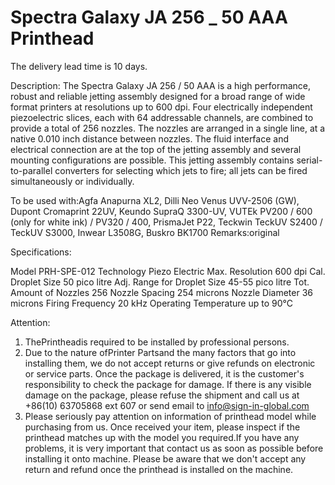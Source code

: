 # Spectra Galaxy JA 256 _ 50 AAA Printhead

The delivery lead time is 10 days.

Description:
The Spectra Galaxy JA 256 / 50 AAA is a high performance, robust and reliable jetting assembly designed for a broad range of wide format printers at resolutions up to 600 dpi.
Four electrically independent piezoelectric slices, each with 64 addressable channels, are combined to provide a total of 256 nozzles. The nozzles are arranged in a single line, at a native 0.010 inch distance between nozzles.
The fluid interface and electrical connection are at the top of the jetting assembly and several mounting configurations are possible.
This jetting assembly contains serial-to-parallel converters for selecting which jets to fire; all jets can be fired simultaneously or individually.

To be used with:Agfa Anapurna XL2, Dilli Neo Venus UVV-2506 (GW), Dupont Cromaprint 22UV, Keundo SupraQ 3300-UV, VUTEk PV200 / 600 (only for white ink) / PV320 / 400, PrismaJet P22, Teckwin TeckUV S2400 / TeckUV S3000, Inwear L3508G, Buskro BK1700
Remarks:original

Specifications:


Model	PRH-SPE-012
Technology	Piezo Electric
Max. Resolution	600 dpi
Cal. Droplet Size	50 pico litre
Adj. Range for Droplet Size	45-55 pico litre
Tot. Amount of Nozzles	256
Nozzle Spacing	254 microns
Nozzle Diameter	36 microns
Firing Frequency	20 kHz
Operating Temperature	up to 90°C


Attention:
1. ThePrintheadis required to be installed by professional persons.
2. Due to the nature ofPrinter Partsand the many factors that go into installing them, we do not accept returns or give refunds on electronic or service parts. Once the package is delivered, it is the customer's responsibility to check the package for damage. If there is any visible damage on the package, please refuse the shipment and call us at +86(10) 63705868 ext 607 or send email to info@sign-in-global.com
3. Please seriously pay attention on information of printhead model while purchasing from us. Once received your item, please inspect if the printhead matches up with the model you required.If you have any problems, it is very important that contact us as soon as possible before installing it onto machine. Please be aware that we don't accept any return and refund once the printhead is installed on the machine.
